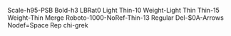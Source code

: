 Scale-h95-PSB Bold-h3 LBRat0
Light Thin-10 Weight-Light
Thin Thin-15 Weight-Thin
Merge Roboto-1000-NoRef-Thin-13
Regular Del-$0A-Arrows
Nodef=Space
Rep chi-grek
